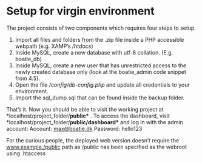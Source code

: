 # Setup for virgin environment

The project consists of two components which requires four steps to setup.

1. Import all files and folders from the .zip file inside a PHP accessible webpath (e.g. XAMP’s _/htdocs_)
2. Inside MySQL, create a new database with utf-8 collation. (E.g. boatie_db)
3. Inside MySQL, create a new user that has unrestricted access to the newly created database only (look at the boatie_admin code snippet from 4.5).
4. Open the file _/config/db-config.php_ and update all credentials to your environment.
5. Import the sql_dump.sql that can be found inside the backup folder.

That’s it. Now you should be able to visit the working project at \*localhost/project_folder/**public\*** .
To access the dashboard, visit \*localhost/project_folder/**public/dashboard\*** and log in with the admin account:
Account: max@boatie.dk
Password: hello123

For the curious people, the deployed web version doesn’t require the www.example./public path as /public has been specified as the webroot using .htaccess
